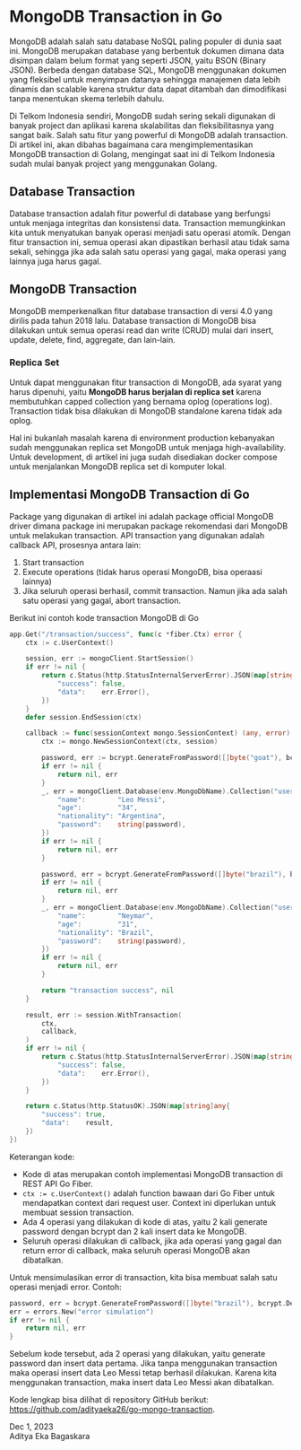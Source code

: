 # MongoDB Transaction in Go

MongoDB adalah salah satu database NoSQL paling populer di dunia saat ini. MongoDB merupakan database yang berbentuk dokumen dimana data disimpan dalam belum format yang seperti JSON, yaitu BSON (Binary JSON). Berbeda dengan database SQL, MongoDB menggunakan dokumen yang fleksibel untuk menyimpan datanya sehingga manajemen data lebih dinamis dan scalable karena struktur data dapat ditambah dan dimodifikasi tanpa menentukan skema terlebih dahulu.

Di Telkom Indonesia sendiri, MongoDB sudah sering sekali digunakan di banyak project dan aplikasi karena skalabilitas dan fleksibilitasnya yang sangat baik. Salah satu fitur yang powerful di MongoDB adalah transaction. Di artikel ini, akan dibahas bagaimana cara mengimplementasikan MongoDB transaction di Golang, mengingat saat ini di Telkom Indonesia sudah mulai banyak project yang menggunakan Golang.

## Database Transaction

Database transaction adalah fitur powerful di database yang berfungsi untuk menjaga integritas dan konsistensi data. Transaction memungkinkan kita untuk menyatukan banyak operasi menjadi satu operasi atomik. Dengan fitur transaction ini, semua operasi akan dipastikan berhasil atau tidak sama sekali, sehingga jika ada salah satu operasi yang gagal, maka operasi yang lainnya juga harus gagal.

## MongoDB Transaction

MongoDB memperkenalkan fitur database transaction di versi 4.0 yang dirilis pada tahun 2018 lalu. Database transaction di MongoDB bisa dilakukan untuk semua operasi read dan write (CRUD) mulai dari insert, update, delete, find, aggregate, dan lain-lain.

### Replica Set

Untuk dapat menggunakan fitur transaction di MongoDB, ada syarat yang harus dipenuhi, yaitu **MongoDB harus berjalan di replica set** karena membutuhkan capped collection yang bernama oplog (operations log). Transaction tidak bisa dilakukan di MongoDB standalone karena tidak ada oplog.

Hal ini bukanlah masalah karena di environment production kebanyakan sudah menggunakan replica set MongoDB untuk menjaga high-availability. Untuk development, di artikel ini juga sudah disediakan docker compose untuk menjalankan MongoDB replica set di komputer lokal.

## Implementasi MongoDB Transaction di Go

Package yang digunakan di artikel ini adalah package official MongoDB driver dimana package ini merupakan package rekomendasi dari MongoDB untuk melakukan transaction. API transaction yang digunakan adalah callback API, prosesnya antara lain:
1. Start transaction
2. Execute operations (tidak harus operasi MongoDB, bisa operaasi lainnya)
3. Jika seluruh operasi berhasil, commit transaction. Namun jika ada salah satu operasi yang gagal, abort transaction.

Berikut ini contoh kode transaction MongoDB di Go
```go
app.Get("/transaction/success", func(c *fiber.Ctx) error {
	ctx := c.UserContext()

	session, err := mongoClient.StartSession()
	if err != nil {
		return c.Status(http.StatusInternalServerError).JSON(map[string]any{
			"success": false,
			"data":    err.Error(),
		})
	}
	defer session.EndSession(ctx)

	callback := func(sessionContext mongo.SessionContext) (any, error) {
		ctx := mongo.NewSessionContext(ctx, session)

		password, err := bcrypt.GenerateFromPassword([]byte("goat"), bcrypt.DefaultCost)
		if err != nil {
			return nil, err
		}
		_, err = mongoClient.Database(env.MongoDbName).Collection("users").InsertOne(ctx, map[string]string{
			"name":        "Leo Messi",
			"age":         "34",
			"nationality": "Argentina",
			"password":    string(password),
		})
		if err != nil {
			return nil, err
		}

		password, err = bcrypt.GenerateFromPassword([]byte("brazil"), bcrypt.DefaultCost)
		if err != nil {
			return nil, err
		}
		_, err = mongoClient.Database(env.MongoDbName).Collection("users").InsertOne(ctx, map[string]string{
			"name":        "Neymar",
			"age":         "31",
			"nationality": "Brazil",
			"password":    string(password),
		})
		if err != nil {
			return nil, err
		}

		return "transaction success", nil
	}

	result, err := session.WithTransaction(
		ctx,
		callback,
	)
	if err != nil {
		return c.Status(http.StatusInternalServerError).JSON(map[string]any{
			"success": false,
			"data":    err.Error(),
		})
	}

	return c.Status(http.StatusOK).JSON(map[string]any{
		"success": true,
		"data":    result,
	})
})
```
Keterangan kode:
- Kode di atas merupakan contoh implementasi MongoDB transaction di REST API Go Fiber.
- `ctx := c.UserContext()` adalah function bawaan dari Go Fiber untuk mendapatkan context dari request user. Context ini diperlukan untuk membuat session transaction.
- Ada 4 operasi yang dilakukan di kode di atas, yaitu 2 kali generate password dengan bcrypt dan 2 kali insert data ke MongoDB.
- Seluruh operasi dilakukan di callback, jika ada operasi yang gagal dan return error di callback, maka seluruh operasi MongoDB akan dibatalkan.

Untuk mensimulasikan error di transaction, kita bisa membuat salah satu operasi menjadi error. Contoh:
```go
password, err = bcrypt.GenerateFromPassword([]byte("brazil"), bcrypt.DefaultCost)
err = errors.New("error simulation")
if err != nil {
	return nil, err
}
```
Sebelum kode tersebut, ada 2 operasi yang dilakukan, yaitu generate password dan insert data pertama. Jika tanpa menggunakan transaction maka operasi insert data Leo Messi tetap berhasil dilakukan. Karena kita menggunakan transaction, maka insert data Leo Messi akan dibatalkan.

Kode lengkap bisa dilihat di repository GitHub berikut: https://github.com/adityaeka26/go-mongo-transaction.

Dec 1, 2023<br>
Aditya Eka Bagaskara
